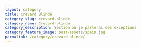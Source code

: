 ```yaml
---
layout: category
title: Crevard Blindé
category_slug: crevard-blinde
category_name: Crevard-blinde
category_description: Section où je parlerai des exceptions
category_feature_image: post-assets/spain.jpg
parmalink: /category/crevard-blinde/
---
```

